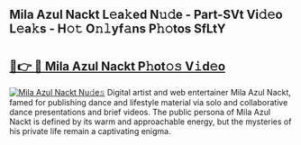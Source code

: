 ## Mila Azul Nackt L𝚎a𝚔ed N𝚞𝚍e - Part-SVt Vi𝚍𝚎o L𝚎a𝚔s - H𝚘𝚝 O𝚗𝚕yf𝚊ns P𝚑𝚘tos SfLtY

# <h2><a href="http://kf5jeu.oniu.top/?m=Mila+Azul+Nackt">🔗👉 🔴 Mila Azul Nackt P𝚑ot𝚘𝚜 V𝚒d𝚎o</a></h2>

[![Mila Azul Nackt Nu𝚍e𝚜](https://i.imgur.com/0qMVB7G.gif)](http://kf5jeu.oniu.top/?m=Mila+Azul+Nackt)
Digital artist and web entertainer Mila Azul Nackt, famed for publishing dance and lifestyle material via solo and collaborative dance presentations and brief videos. The public persona of Mila Azul Nackt is defined by its warm and approachable energy, but the mysteries of his private life remain a captivating enigma.  
